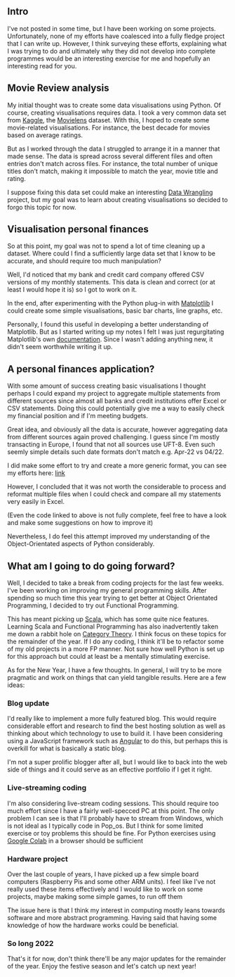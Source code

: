 ## Intro

I've not posted in some time, but I have been working on some projects. Unfortunately, none of my efforts have coalesced into a fully fledge project that I can write up. However, I think surveying these efforts, explaining what I was trying to do and ultimately why they did not develop into complete programmes would be an interesting exercise for me and hopefully an interesting read for you.

## Movie Review analysis

My initial thought was to create some data visualisations using Python. Of course, creating visualisations requires data. I took a very common data set from [Kaggle](https://www.kaggle.com/), the [Movielens](https://www.kaggle.com/datasets/grouplens/movielens-20m-dataset)
dataset. With this, I hoped to create some movie-related visualisations. For instance, the best decade for movies based on average ratings.

But as I worked through the data I struggled to arrange it in a manner that made sense. The data is spread across several different files and often entries don't match across files. For instance, the total number of unique titles don't match, making it impossible to match the year, movie title and rating. 

I suppose fixing this data set could make an interesting [Data Wrangling](https://en.wikipedia.org/wiki/Data_wrangling) project, but my goal was to learn about creating visualisations so decided to forgo this topic for now. 

## Visualisation personal finances

So at this point, my goal was not to spend a lot of time cleaning up a dataset. Where could I find a sufficiently large data set that I know to be accurate, and should require too much manipulation?

Well, I'd noticed that my bank and credit card company offered CSV versions of my monthly statements. This data is clean and correct (or at least I would hope it is) so I got to work on it.

In the end, after experimenting with the Python plug-in with [Matplotlib](https://matplotlib.org/) I could create some simple visualisations, basic bar charts, line graphs, etc.

Personally, I found this useful in developing a better understanding of Matplotlib. But as I started writing up my notes I felt I was just regurgitating Matplotlib's own [documentation](https://matplotlib.org/stable/tutorials/index). Since I wasn't adding anything new, it didn't seem worthwhile writing it up.

## A personal finances application?

With some amount of success creating basic visualisations I thought perhaps I could expand my project to aggregate multiple statements from different sources since almost all banks and credit institutions offer Excel or CSV statements. Doing this could potentially give me a way to easily check my financial position and if I'm meeting budgets.

Great idea, and obviously all the data is accurate, however aggregating data from different sources again proved challenging. I guess since I'm mostly transacting in Europe, I found that not all sources use UFT-8. Even such seemly simple details such date formats don't match e.g. Apr-22 vs 04/22. 

I did make some effort to try and create a more generic format, you can see my efforts here: [link](https://github.com/sortsammcdonald/py-fin/blob/main/fin_project-comparison_code.py)


However, I concluded that it was not worth the considerable to process and reformat multiple files when I could check and compare all my statements very easily in Excel.

(Even the code linked to above is not fully complete, feel free to have a look and make some suggestions on how to improve it)

Nevertheless, I do feel this attempt improved my understanding of the Object-Orientated aspects of Python considerably. 

## What am I going to do going forward?

Well, I decided to take a break from coding projects for the last few weeks. I've been working on improving my general programming skills. After spending so much time this year trying to get better at Object Orientated Programming, I decided to try out Functional Programming.

This has meant picking up [Scala](https://scala-lang.org/), which has some quite nice features. Learning Scala and Functional Programming has also inadvertently taken me down a rabbit hole on [Category Theory](https://en.wikipedia.org/wiki/Category_theory). I think focus on these topics for the remainder of the year. If I do any coding, I think it'll be to refactor some of my old projects in a more FP manner. Not sure how well Python is set up for this approach but could at least be a mentally stimulating exercise.

As for the New Year, I have a few thoughts. In general, I will try to be more pragmatic and work on things that can yield tangible results. Here are a few ideas:

### Blog update

I'd really like to implement a more fully featured blog. This would require considerable effort and research to find the best hosting solution as well as thinking about which technology to use to build it. I have been considering using a JavaScript framework such as [Angular](https://angular.io/) to do this, but perhaps this is overkill for what is basically a static blog.

I'm not a super prolific blogger after all, but I would like to back into the web side of things and it could serve as an effective portfolio if I get it right.

### Live-streaming coding

I'm also considering live-stream coding sessions. This should require too much effort since I have a fairly well-specced PC at this point. The only problem I can see is that I'll probably have to stream from Windows, which is not ideal as I typically code in Pop_os. But I think for some limited exercise or toy problems this should be fine. For Python exercises using [Google Colab](https://colab.research.google.com/) in a browser should be sufficient

### Hardware project

Over the last couple of years, I have picked up a few simple board computers (Raspberry Pis and some other ARM units). I feel like I've not really used these items effectively and I would like to work on some projects, maybe making some simple games, to run off them

The issue here is that I think my interest in computing mostly leans towards software and more abstract programming. Having said that having some knowledge of how the hardware works could be beneficial.

### So long 2022

That's it for now, don't think there'll be any major updates for the remainder of the year. Enjoy the festive season and let's catch up next year!

<!-- ### Functional programming and Python

For the most part, I've been working in [Scala](https://scala-lang.org/) to learn functional programming. Of course, it is possible to programme functionally in Python, but as far as I can see this is not particularly well documented. There might be some possibility

### Writing up my old coding projects

The purpose of this blog (and any future revision) is to document my progress in learning to code. Most projects I work on don't come to any complete state, which makes writing them in an interesting way a challenge. I would like to document these projects, but how to express them in a form that makes sense? -->